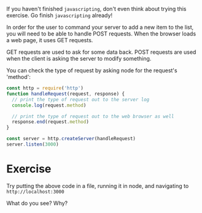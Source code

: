 If you haven't finished `javascripting`, don't even think about trying this exercise. Go finish `javascripting` already!

In order for the user to command your server to add a new item to the list, you will need to be able to handle POST requests. When the browser loads a web page, it uses GET requests.

GET requests are used to ask for some data back. POST requests are used when the client is asking the server to modify something.

You can check the type of request by asking node for the request's 'method':

```js
const http = require('http')
function handleRequest(request, response) {
  // print the type of request out to the server log
  console.log(request.method)

  // print the type of request out to the web browser as well
  response.end(request.method)
}

const server = http.createServer(handleRequest)
server.listen(3000)
```

# Exercise

Try putting the above code in a file, running it in node, and navigating to `http://localhost:3000`

What do you see? Why?
